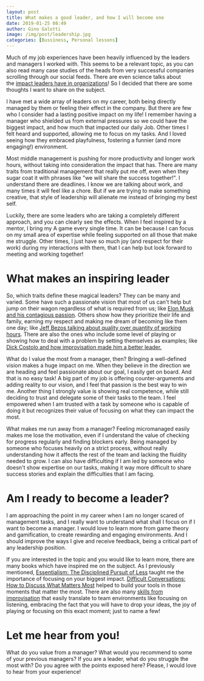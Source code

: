 ```yaml
---
layout: post
title: What makes a good leader, and how I will become one
date: 2019-01-25 08:49
author: Gino Galotti
image: /img/post/leadership.jpg
categories: [Bussiness, Personal lessons]
---
```

Much of my job experiences have been heavily influenced by the leaders and managers I worked with. This seems to be a relevant topic, as you can also read many case studies of the heads from very successful companies scrolling through our social feeds. There are even science talks about the [impact leaders have in organizations](https://ideas.repec.org/a/cmj/seapas/y2015i7p289-294.html)! So I decided that there are some thoughts I want to share on the subject.

I have met a wide array of leaders on my career, both being directly managed by them or feeling their effect in the company. But there are few who I consider had a lasting positive impact on my life! I remember having a manager who shielded us from external pressures so we could have the biggest impact, and how much that impacted our daily Job. Other times I felt heard and supported, allowing me to focus on my tasks. And I loved seeing how they embraced playfulness, fostering a funnier (and more engaging!) environment.

Most middle management is pushing for more productivity and longer work hours, without taking into consideration the impact that has. There are many traits from traditional management that really put me off, even when they sugar coat it with phrases like "we will share the success together!". I understand there are deadlines. I know we are talking about work, and many times it will feel like a chore. But if we are trying to make something creative, that style of leadership will alienate me instead of bringing my best self.

Luckily, there are some leaders who are taking a completely different approach, and you can clearly see the effects. When I feel inspired by a mentor, I bring my A game every single time. It can be because I can focus on my small area of expertise while feeling supported on all those that make me struggle. Other times, I just have so much joy (and respect for their work) during my interactions with them, that I can help but look forward to meeting and working together!

# What makes an inspiring leader

So, which traits define these magical leaders? They can be many and varied. Some have such a passionate vision that most of us can't help but jump on their wagon regardless of what is required from us; like [Elon Musk and his contagious passion](https://www.inc.com/tim-leberecht/elon-musk-knows-something-about-inspiration-that-every-leader-should-take-to-hea.html). Others show how they prioritize their life and family, earning my respect and making me dream of becoming like them one day; like [Jeff Bezos talking about quality over quantity of working hours](https://www.cnbc.com/2018/08/09/what-jeff-bezos-does-instead-of-work-life-balance.html). There are also the ones who include some level of playing or showing how to deal with a problem by setting themselves as examples; like[ Dick Costolo and how improvisation made him a better leader.](https://www.cnbc.com/2018/05/11/ex-twitter-ceo-dick-costolos-advice-for-young-people.html)

What do I value the most from a manager, then? Bringing a well-defined vision makes a huge impact on me. When they believe in the direction we are heading and feel passionate about our goal, I easily get on board. And that is no easy task! A big part of my job is offering counter-arguments and adding reality to our vision, and I feel that passion is the best way to win me. Another thing I strongly value is showing real competence, while still deciding to trust and delegate some of their tasks to the team. I feel empowered when I am trusted with a task by someone who is capable of doing it but recognizes their value of focusing on what they can impact the most.

What makes me run away from a manager? Feeling micromanaged easily makes me lose the motivation, even if I understand the value of checking for progress regularly and finding blockers early. Being managed by someone who focuses heavily on a strict process, without really understanding how it affects the rest of the team and lacking the fluidity needed to grow. I can also have difficulting if I am led by someone who doesn't show expertise on our tasks, making it way more difficult to share success stories and explain the difficulties that I am facing.

# Am I ready to become a leader?

I am approaching the point in my career when I am no longer scared of management tasks, and I really want to understand what shall I focus on if I want to become a manager. I would love to learn more from game theory and gamification, to create rewarding and engaging environments. And I should improve the ways I give and receive feedback, being a critical part of any leadership position.

If you are interested in the topic and you would like to learn more, there are many books which have inspired me on the subject. As I previously mentioned, [Essentialism: The Disciplined Pursuit of Less](https://amzn.to/2AZ1Evh) taught me the importance of focusing on your biggest impact. [Difficult Conversations: How to Discuss What Matters Most](https://www.amazon.co.uk/gp/product/0670921343/ref=as_li_qf_asin_il_tl?ie=UTF8&amp;tag=callmegino-21&amp;creative=6738&amp;linkCode=as2&amp;creativeASIN=0670921343&amp;linkId=b56b0b3befc44b7ae328462c2ac5f56c) helped to build your tools in those moments that matter the most. There are also many [skills from improvisation](https://www.forbes.com/sites/forbescoachescouncil/2017/03/09/three-ways-you-can-hone-your-leadership-skills-with-improv/#5a5456a4435c) that easily translate to team environments like focusing on listening, embracing the fact that you will have to drop your ideas, the joy of playing or focusing on this exact moment; just to name a few!

# Let me hear from you!

What do you value from a manager? What would you recommend to some of your previous managers? If you are a leader, what do you struggle the most with? Do you agree with the points exposed here? Please, I would love to hear from your experience!
